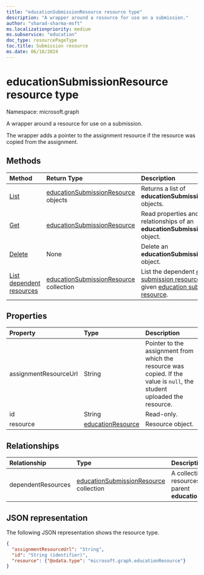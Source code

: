 ```yaml
---
title: "educationSubmissionResource resource type"
description: "A wrapper around a resource for use on a submission."
author: "sharad-sharma-msft"
ms.localizationpriority: medium
ms.subservice: "education"
doc_type: resourcePageType
toc.title: Submission resource
ms.date: 06/10/2024
---
```


# educationSubmissionResource resource type

Namespace: microsoft.graph

A wrapper around a resource for use on a submission. 

The wrapper adds a pointer to the assignment resource if the resource was copied from the assignment.  


## Methods

| Method		   | Return Type	|Description|
|:---------------|:--------|:----------|
|[List](../api/educationsubmission-list-resources.md) | [educationSubmissionResource](educationsubmissionresource.md) objects |Returns a list of **educationSubmissionResource** objects.|
|[Get](../api/educationsubmissionresource-get.md) | [educationSubmissionResource](educationsubmissionresource.md) |Read properties and relationships of an **educationSubmissionResource** object.|
|[Delete](../api/educationsubmissionresource-delete.md) | None |Delete an **educationSubmissionResource** object. |
|[List dependent resources](../api/educationsubmissionresource-list-dependentresources.md) | [educationSubmissionResource](../resources/educationsubmissionresource.md) collection |List the dependent [education submission resources](../resources/educationsubmissionresource.md) for a given [education submission resource](../resources/educationsubmissionresource.md).|

## Properties
| Property	   | Type	|Description|
|:---------------|:--------|:----------|
|assignmentResourceUrl|String|Pointer to the assignment from which the resource was copied. If the value is `null`, the student uploaded the resource.|
|id|String| Read-only.|
|resource|[educationResource](educationresource.md)|Resource object.|

## Relationships

| Relationship | Type |Description|
|:---------------|:--------|:----------|
|dependentResources|[educationSubmissionResource](educationsubmissionresource.md) collection|A collection of submission resources that depend on the parent **educationSubmissionResource**.|

## JSON representation

The following JSON representation shows the resource type.

<!-- {
  "blockType": "resource",
  "optionalProperties": [

  ],
  "@odata.type": "microsoft.graph.educationSubmissionResource"
}-->

```json
{
  "assignmentResourceUrl": "String",
  "id": "String (identifier)",
  "resource": {"@odata.type": "microsoft.graph.educationResource"}
}
```

<!-- uuid: 8fcb5dbc-d5aa-4681-8e31-b001d5168d79
2015-10-25 14:57:30 UTC -->
<!--
{
  "type": "#page.annotation",
  "description": "educationSubmissionResource resource",
  "keywords": "",
  "section": "documentation",
  "tocPath": "",
  "suppressions": []
}
-->


